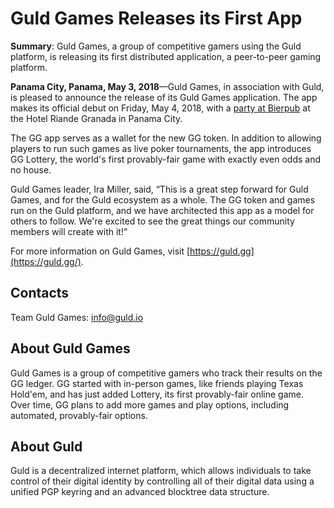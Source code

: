 # Guld Games Releases its First App

**Summary**: Guld Games, a group of competitive gamers using the Guld platform, is releasing its first distributed application, a peer-to-peer gaming platform.

**Panama City, Panama, May 3, 2018**&mdash;Guld Games, in association with Guld, is pleased to announce the release of its Guld Games application. The app makes its official debut on Friday, May 4, 2018, with a [party at Bierpub](https://www.facebook.com/events/165243837513508/) at the Hotel Riande Granada in Panama City.

The GG app serves as a wallet for the new GG token. In addition to allowing players to run such games as live poker tournaments, the app introduces GG Lottery, the world's first provably-fair game with exactly even odds and no house.

Guld Games leader, Ira Miller, said, “This is a great step forward for Guld Games, and for the Guld ecosystem as a whole. The GG token and games run on the Guld platform, and we have architected this app as a model for others to follow. We're excited to see the great things our community members will create with it!”

For more information on Guld Games, visit [https://guld.gg](https://guld.gg/).

## Contacts

Team Guld Games: info@guld.io

## About Guld Games

Guld Games is a group of competitive gamers who track their results on the GG ledger. GG started with in-person games, like friends playing Texas Hold'em, and has just added Lottery, its first provably-fair online game. Over time, GG plans to add more games and play options, including automated, provably-fair options.

## About Guld

Guld is a decentralized internet platform, which allows individuals to take control of their digital identity by controlling all of their digital data using a unified PGP keyring and an advanced blocktree data structure.